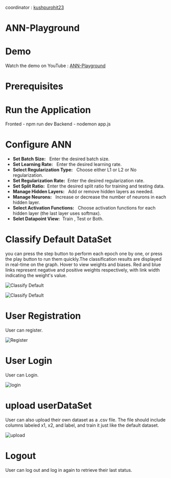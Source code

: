 coordinator : [kushpurohit23]()
# ANN-Playground

# Demo 
Watch the demo on YouTube : [ANN-Playground](https://www.youtube.com/watch?v=JFApp-w0xGA)


# Prerequisites


# Run the Application
Fronted - npm run dev
Backend - nodemon app.js

# Configure ANN 
- **Set Batch Size:** &nbsp; Enter the desired batch size.
- **Set Learning Rate:** &nbsp; Enter the desired learning rate.
- **Select Regularization Type:** &nbsp; Choose either L1 or L2 or No regularization.
- **Set Regularization Rate:**  &nbsp;Enter the desired regularization rate.
- **Set Split Ratio:**  &nbsp;Enter the desired split ratio for training and testing data.
- **Manage Hidden Layers:** &nbsp; Add or remove hidden layers as needed.
- **Manage Neurons:** &nbsp; Increase or decrease the number of neurons in each hidden layer.
- **Select Activation Functions:** &nbsp; Choose activation functions for each hidden layer (the last layer uses softmax).
- **Selet Datapoint View:**&nbsp; Train , Test or Both.


# Classify Default DataSet
you can press the step button to perform each epoch one by one, or press the play button to run them quickly.The classification results are displayed in real-time on the graph.
Hover to view weights and biases. Red and blue links represent negative and positive weights respectively, with link width indicating the weight's value.

![Classify Default](https://github.com/HardiRakholiya/ANN-Playground/assets/132381945/752f5ed1-4b30-410b-9245-012beb62f3b6)

![Classify Default](https://github.com/HardiRakholiya/ANN-Playground/assets/132381945/140ca204-b70f-4ade-b1c7-31e584d4b056)

# User Registration
User can register.

![Register](https://github.com/HardiRakholiya/ANN-Playground/assets/132381945/5ed536a7-200a-456f-a77d-1b8ddb7c67b2)


# User Login
User can Login.

![login](https://github.com/HardiRakholiya/ANN-Playground/assets/132381945/546aa86c-350f-4fb4-b1ca-ef64577c9fea)

# upload userDataSet
User can also upload their own dataset as a .csv file. The file should include columns labeled x1, x2, and label, and train it just like the default dataset.

![upload](https://github.com/HardiRakholiya/ANN-Playground/assets/132381945/b80a2fd1-ed29-4583-b578-e5001e913d75)


# Logout
User can log out and log in again to retrieve their last status.

 



